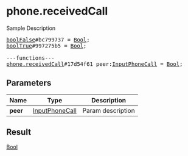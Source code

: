 # phone.receivedCall

Sample Description

<pre>
<a href="../constructor/boolFalse">boolFalse</a>#bc799737 = <a href="../type/Bool.md">Bool</a>;
<a href="../constructor/boolTrue">boolTrue</a>#997275b5 = <a href="../type/Bool.md">Bool</a>;

---functions---
<a href="../method/phone.receivedCall.md">phone.receivedCall</a>#17d54f61 peer:<a href="../type/InputPhoneCall.md">InputPhoneCall</a> = <a href="../type/Bool.md">Bool</a>;</pre>
## Parameters

| Name | Type | Description |
|------|:----:|-------------|
| **peer** | <a href="../type/InputPhoneCall.md">InputPhoneCall</a> | Param description |

## Result

<a href="../type/Bool.md">Bool</a>

